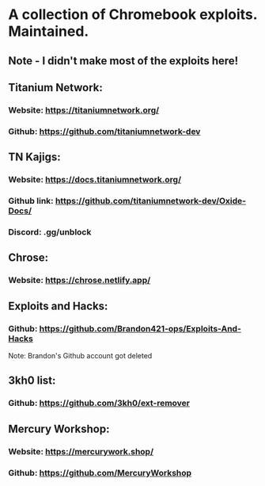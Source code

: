 # A collection of Chromebook exploits. Maintained.
## Note - I didn't make most of the exploits here!

## Titanium Network: 
### Website: https://titaniumnetwork.org/ <br>
### Github: https://github.com/titaniumnetwork-dev <br>

## TN Kajigs: 
### Website: https://docs.titaniumnetwork.org/
### Github link: https://github.com/titaniumnetwork-dev/Oxide-Docs/
### Discord: .gg/unblock

## Chrose: 
### Website: https://chrose.netlify.app/ <br>

## Exploits and Hacks: 
### Github: https://github.com/Brandon421-ops/Exploits-And-Hacks <br>
Note: Brandon's Github account got deleted <br>

## 3kh0 list: 
### Github: https://github.com/3kh0/ext-remover <br>

## Mercury Workshop: 
### Website: https://mercurywork.shop/ <br> 
### Github: https://github.com/MercuryWorkshop <br>

